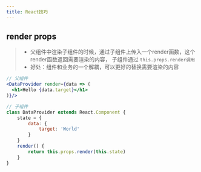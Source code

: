 ```yaml
---
title: React技巧
---
```


## render props
> - 父组件中渲染子组件的时候，通过子组件上传入一个render函数，这个render函数返回需要渲染的内容，
>子组件通过 `this.props.render调用`
> - 好处：组件和业务的一个解耦，可以更好的替换需要渲染的内容 

```jsx harmony
// 父组件
<DataProvider render={data => (
  <h1>Hello {data.target}</h1>
)}/>
```
```jsx harmony
// 子组件
class DataProvider extends React.Component {
    state = {
        data: {
            target: 'World'
        }
    }
    render() {
        return this.props.render(this.state)
    }
}
```
